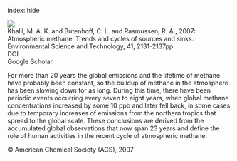 index: hide

<div class="Citation">
    <div class="Citation-thumb CitationThumb-linked"  data-href="https://doi.org/10.1021/es061791t">
      <img src="https://static.claimspace.cloud/climate-study-static/refs/thumbs/6/Khalil_et_al_2007-thumb.png" />
    </div>

  <div class="Citation-body">
    <div class="Citation-text">Khalil, M. A. K. and Butenhoff, C. L. and Rasmussen, R. A., 2007: Atmospheric methane: Trends and cycles of sources and sinks. <span class="Article-journal">Environmental Science and Technology, </span><span class="Article-volume">41, </span>2131-2137pp.</div>
    <div class="Citation-links">
      <div class="CitationLink" data-href="https://doi.org/10.1021/es061791t">
        <div class="CitationLink-icon CitationLink-Doi"></div>
        <div class="CitationLink-text">DOI</div>
      </div>
      <div class="CitationLink" data-href="https://scholar.google.com/scholar?q=10.1021/es061791t">
        <div class="CitationLink-icon CitationLink-Scholar"></div>
        <div class="CitationLink-text">Google Scholar</div>
      </div>
    </div>
  </div>
</div>

For more than 20 years the global emissions and the lifetime of methane have probably been constant, so the buildup of methane in the atmosphere has been slowing down for as long. During this time, there have been periodic events occurring every seven to eight years, when global methane concentrations increased by some 10 ppb and later fell back, in some cases due to temporary increases of emissions from the northern tropics that spread to the global scale. These conclusions are derived from the accumulated global observations that now span 23 years and define the role of human activities in the recent cycle of atmospheric methane.

<div class="Citation-copy">
&copy; American Chemical Society (ACS), 2007
</div>
